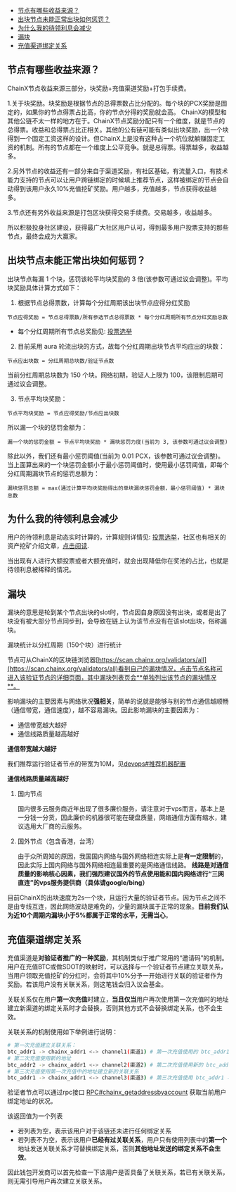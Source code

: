 <!-- TOC GFM -->

* [节点有哪些收益来源？](#节点有哪些收益来源)
* [出块节点未能正常出块如何惩罚？](#出块节点未能正常出块如何惩罚)
* [为什么我的待领利息会减少](#为什么我的待领利息会减少)
* [漏块](#漏块)
* [充值渠道绑定关系](#充值渠道绑定关系)

<!-- /TOC -->

## 节点有哪些收益来源？

ChainX节点收益来源三部分，块奖励+充值渠道奖励+打包手续费。

1.关于块奖励。块奖励是根据节点的总得票数占比分配的。每个块的PCX奖励是固定的，如果你的节点得票占比高，你的节点分得的奖励就会高。
ChainX的模型和其他公链不太一样的地方在于。ChainX节点奖励分配只有一个维度，就是节点的总得票。收益和总得票占比正相关。其他的公有链可能有类似出块奖励，出一个块得到一个固定工资这样的设计。但ChainX上是没有这种占一个坑位就躺赚固定工资的机制。所有的节点都在一个维度上公平竞争。就是总得票。得票越多，收益越多。

2.另外节点的收益还有一部分来自于渠道奖励，有社区基础，有流量入口，有技术能力支持的节点可以让用户跨链绑定的时候填上推荐节点，这样被绑定的节点会自动得到该用户永久10%充值挖矿奖励。用户越多，充值越多，节点获得收益越多。

3.节点还有另外收益来源是打包区块获得交易手续费。交易越多，收益越多。

所以积极投身社区建设，获得最广大社区用户认可，得到最多用户投票支持的那些节点，最终会成为大赢家。

## 出块节点未能正常出块如何惩罚？

出块节点每漏 1 个块，惩罚该轮平均块奖励的 3 倍(该参数可通过议会调整)。平均块奖励具体计算方式如下：

1. 根据节点总得票数，计算每个分红周期该出块节点应得分红奖励

```
节点应得奖励 = 节点总得票数/所有参选节点总得票数 * 每个分红周期所有节点分红奖励总数
```

- 每个分红周期所有节点总奖励见: [投票选举](https://github.com/chainx-org/ChainX/wiki/%E6%8A%95%E7%A5%A8%E9%80%89%E4%B8%BE#%E6%89%80%E6%9C%89%E8%8A%82%E7%82%B9%E5%A5%96%E5%8A%B1)

2. 目前采用 aura 轮流出块的方式，故每个分红周期出块节点平均应出的块数：

```
节点应出块数 = 分红周期总块数/验证节点数
```

当前分红周期总块数为 150 个块。网络初期，验证人上限为 100，该限制后期可通过议会调整。

3. 节点平均块奖励：

```
节点平均块奖励 = 节点应得奖励/节点应出块数
```

所以漏一个块的惩罚金额为：

```
漏一个块的惩罚金额 = 节点平均块奖励 * 漏块惩罚力度(当前为 3, 该参数可通过议会调整)
```

除此以外，我们还有最小惩罚阈值(当前为 0.01 PCX，该参数可通过议会调整)。当上面算出来的一个块惩罚金额小于最小惩罚阈值时，使用最小惩罚阈值，即每个分红周期漏块节点的惩罚总额为：

```
漏块惩罚总额 = max(通过计算平均块奖励得出的单块漏块惩罚金额，最小惩罚阈值) * 漏块总数
```

## 为什么我的待领利息会减少

用户的待领利息是动态实时计算的，计算规则详情见: [投票选举](https://github.com/chainx-org/ChainX/wiki/%E6%8A%95%E7%A5%A8%E9%80%89%E4%B8%BE#%E5%9F%BA%E6%9C%AC%E6%A6%82%E5%BF%B5)，社区也有相关的资产挖矿介绍文章，[点击阅读](https://mp.weixin.qq.com/s/fAkOqonEhitqbbY2xjY5yw).

当出现有人进行大额投票或者大额充值时，就会出现降低你在奖池的占比，也就是待领利息被稀释的情况。

## 漏块

漏块的意思是轮到某个节点出块的slot时，节点因自身原因没有出块，或者是出了块没有被大部分节点同步到，会导致在链上认为该节点没有在该slot出块，俗称漏块。

漏块统计以分红周期（150个块）进行统计

节点可从ChainX的区块链浏览器[https://scan.chainx.org/validators/all](https://scan.chainx.org/validators/all)看到自己的漏块情况，点击节点名称可进入该验证节点的详细页面，其中漏块列表页会**单独列出该节点的漏块情况**。

影响漏块的主要因素与网络状况**强相关**，简单的说就是能够与别的节点通信越顺畅（通信带宽，通信速度），越不容易漏块。因此影响漏块的主要因素为：

- 通信带宽越大越好
- 通信线路质量越高越好

**通信带宽越大越好**

我们推荐运行验证者节点的带宽为10M，见[devops#推荐机器配置](devops#推荐机器配置)

**通信线路质量越高越好**

1. 国内节点

   国内很多云服务商近年出现了很多廉价服务，请注意对于vps而言，基本上是一分钱一分货，因此廉价的机器很可能在硬盘质量，网络通信方面有缩水，建议选用大厂商的云服务。

2. 国外节点（包含香港，台湾）

   由于众所周知的原因，我国国内网络与国外网络相连实际上是**有一定限制**的，因此实际上国内网络与国外网络相连最重要的是网络通信线路。  **线路是对通信质量的影响核心因素，我们强烈建议国外的节点使用能和国内网络进行“三网直连”的vps服务提供商（具体请google/bing）**

目前ChainX的出块速度为2s一个块，且运行大量的验证者节点。因为节点之间不是由专线互连，因此网络波动是难免的，少量的漏块属于正常的现象。**目前我们认为近10个周期内漏块小于5%都属于正常的水平，无需当心**。

## 充值渠道绑定关系

充值渠道是**对验证者推广的一种奖励**，其机制类似于推广常用的“邀请码”的机制。用户在充值BTC或做SDOT的映射时，可以选择与一个验证者节点建立关联关系，当用户领取充值挖矿的分红时，会将其中10%分予一开始进行关联的验证者作为奖励。若该用户没有关联关系，则这笔钱会归入议会基金。

关联关系仅在用户**第一次充值**时建立，**当且仅当**用户再次使用第一次充值时的地址建立新渠道的绑定关系时才会替换，否则其他方式不会替换绑定关系，也不会生效。

关联关系的机制使用如下举例进行说明：

```bash
# 第一次充值建立关联关系：
btc_addr1 -> chainx_addr1 <-> channel1(渠道1) # 第一次充值使用的 btc_addr1 与 channel1 建立了关联关系
# 第二次充值使用新的地址
btc_addr2 -> chainx_addr1 <-> channel2(渠道2) # 第二次充值使用新的 btc_addr2 与 channel2 建立关联关系，但是这个关联 **不会生效**
# 第三次充值使用第一次充值中的地址建立新的关联关系
btc_addr1 -> chainx_addr1 <-> channel3(渠道3) # 第三次充值使用 btc_addr1 与 channel3 建立新的关联关系，这个关联关系替换了第一次充值建立的关联关系，后续用户再次领取粉红时，使用channel3发放验证者的推广奖励
```

验证者节点可以通过rpc接口 [RPC#chainx_getaddressbyaccount](RPC#chainx_getaddressbyaccount) 获取当前用户绑定地址的状况。

该返回值为一个列表

- 若列表为空，表示该用户对于该链还未进行任何绑定关系
- 若列表不为空，表示该用户**已经有过关联关系**，用户只有使用列表中的**第一个**地址发送关联关系才可替换绑定关系，否则**其他地址发送的绑定关系不会生效**。

因此钱包开发商可以首先检查一下该用户是否具备了关联关系，若已有关联关系，则无需引导用户再次建立关联关系。